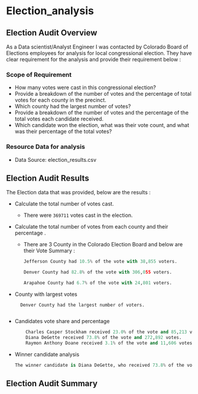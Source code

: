 # Election_analysis

## Election Audit Overview
As a Data scientist/Analyst Engineer I was contacted by Colorado Board of Elections employees for analysis for local  congressional election.  They have clear requirement for the analysis and provide their requirement below :

### Scope of Requirement

 * How many votes were cast in this congressional election?
 * Provide a breakdown of the number of votes and the percentage of total votes for each county in the precinct.
 * Which county had the largest number of votes?
 * Provide a breakdown of the number of votes and the percentage of the total votes each candidate received.
 * Which candidate won the election, what was their vote count, and what was their percentage of the total votes?

### Resource Data for analysis  
  - Data Source: election_results.csv


## Election Audit Results

The Election data that was provided, below are the results :

* Calculate the total number of votes cast.

  - There were `369711` votes cast in the election.


* Calculate the total number of votes from each county and their percentage .

  - There are 3 County in the Colorado Election Board and below are their Vote Summary :

    ```python
    Jefferson County had 10.5% of the vote with 38,855 voters.

    Denver County had 82.8% of the vote with 306,055 voters.

    Arapahoe County had 6.7% of the vote with 24,801 voters.

* County with largest votes
    ```
      Denver County had the largest number of voters.


* Candidates vote share and percentage

    ```python
        Charles Casper Stockham received 23.0% of the vote and 85,213 votes.
        Diana DeGette received 73.8% of the vote and 272,892 votes.
        Raymon Anthony Doane received 3.1% of the vote and 11,606 votes.


*  Winner candidate analysis
      ```python
      The winner candidate is Diana DeGette, who received 73.8% of the vote and 272,892 votes.


## Election Audit Summary
